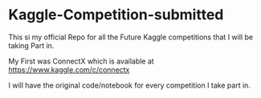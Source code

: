 # Kaggle-Competition-submitted

This si my official Repo for all the Future Kaggle competitions that I will be taking Part in.

My First was ConnectX which is available at https://www.kaggle.com/c/connectx

I will have the original code/notebook for every competition I take part in.
